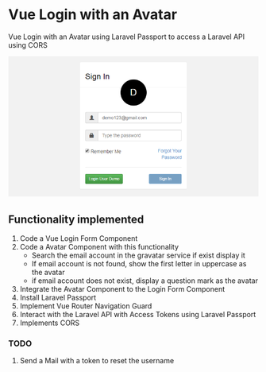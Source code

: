 # Vue Login with an Avatar
Vue Login with an Avatar using Laravel Passport to access a Laravel API using CORS

<p>
<img src="example.png" width="600px" >
</p>

## Functionality implemented
1. Code a Vue Login Form Component
2. Code a Avatar Component with this functionality
    * Search the email account in the gravatar service if exist display it
    * If email account is not found, show the first letter in uppercase as the avatar
    * if email account does not exist, display a question mark as the avatar
3. Integrate the Avatar Component to the Login Form Component
4. Install Laravel Passport
5. Implement Vue Router Navigation Guard
6. Interact with the Laravel API with Access Tokens using Laravel Passport
7. Implements CORS
### TODO
1. Send a Mail with a token to reset the username